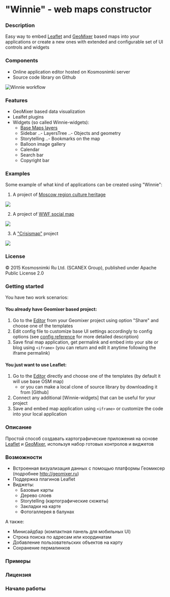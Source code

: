 # "Winnie" - web maps constructor

### Description
Easy way to embed [Leaflet](http://leafletjs.com/) and [GeoMixer](http://geomixer.ru/index.php/en) based maps into your applications or create a new ones with extended and configurable set of UI controls and widgets

### Components
- Online application editor hosted on Kosmosnimki server
- Source code library on Github

![Winnie workflow](http://images.kosmosnimki.ru/demo/winnie/winnie-scheme.png)

### Features
- GeoMixer based data visualization
- Lealfet plugins
- Widgets (so called Winnie-widgets):
  - [Base Maps layers](https://github.com/ScanEx/Leaflet.gmxBaseLayersManager)
  - Sidebar
  ..- LayersTree
  ..- Objects and geometry
  - Storytelling
  ..- Bookmarks on the map
  - Balloon image gallery
  - Calendar
  - Search bar
  - Copyright bar

### Examples

Some example of what kind of applications can be created using "Winnie":

1. A project of [Moscow region culture heritage](http://mosoblculture.ru/map)

![](http://images.kosmosnimki.ru/demo/winnie/app-mosobl.png)

2. A project of [WWF social map](http://en.tigerstrail.ru/#navmap)

![](http://images.kosmosnimki.ru/demo/winnie/app-wwf.png)

3. A ["Crisismap"](http://crisismap.ru) project

![](http://images.kosmosnimki.ru/demo/winnie/app-crisismap.png)

### License

© 2015 Kosmosnimki Ru Ltd. (SCANEX Group), published under Apache Public License 2.0

### Getting started

You have two work scenarios:

#### You already have Geomixer based project:

1. Go to the [Editor](http://kosmosnimki.ru/winnie) from your Geomixer project using option "Share" and choose one of the templates
2. Edit config file to customize base UI settings accordingly to config options (see [config reference](https://github.com/Kosmosnimki/winnie/blob/master/docs/config.md) for more detailed description)
3. Save final map application, get permalink and embed into your site or blog using ```<iframe>``` (you can return and edit it anytime following the iframe permalink)

#### You just want to use Leaflet:

1. Go to the [Editor](http://kosmosnimki.ru/winnie) directly and choose one of the templates (by default it will use base OSM map) 
	- or you can make a local clone of source library by downloading it from [Github]
2. Connect any additional [Winnie-widgets] that can be useful for your project
3. Save and embed map application using ```<iframe>``` or customize the code into your local application


### Описание
Простой способ создавать картографические приложения на основе [Leaflet](http://leaflet.js) и [GeoMixer](http://geomixer.ru), используя набор готовых контролов и виджетов

### Возможности
- Встроенная визуализация данных с помощью платформы Геомиксер (подробнее http://geomixer.ru)
- Поддержка плагинов Leaflet
- Виджеты:
  - Базовые карты
  - Дерево слоев
  - Storytelling (картографические сюжеты)
  - Закладки на карте
  - Фотогаллерея в балунах

А также:
- Минисайдбар (компактная панель для мобильных UI)
- Строка поиска по адресам или координатам
- Добавление пользовательских объектов на карту
- Сохранение пермалинков

### Примеры

### Лицензия

### Начало работы
